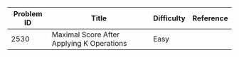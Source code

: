 | Problem ID | Title | Difficulty | Reference
| --- | --- | --- | ---
| 2530 | Maximal Score After Applying K Operations | Easy | 
